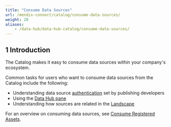 ```yaml
---
title: "Consume Data Sources"
url: /mendix-connect/catalog/consume-data-sources/
weight: 20
aliases:
    - /data-hub/data-hub-catalog/consume-data-sources/
---
```


## 1 Introduction

The Catalog makes it easy to consume data sources within your company's ecosystem.

Common tasks for users who want to consume data sources from the Catalog include the following:

* Understanding data source [authentication](/mendix-connect/mendix-connect-catalog/register-data/#authentication) set by publishing developers
* Using the [Data Hub pane](/refguide/data-hub-pane/)
* Understanding how sources are related in the [Landscape](/mendix-connect/data-hub-landscape/)

For an overview on consuming data sources, see [Consume Registered Assets](/mendix-connect/catalog/consume/). 
